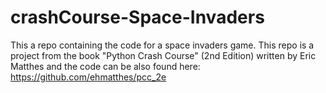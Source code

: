 # crashCourse-Space-Invaders
This a repo containing the code for a space invaders game.
This repo is a project from the book "Python Crash Course" (2nd Edition) written by Eric Matthes and the code can be also found here: https://github.com/ehmatthes/pcc_2e
